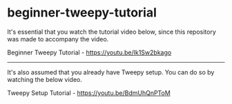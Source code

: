 # beginner-tweepy-tutorial
It's essential that you watch the tutorial video below, since this repository was made to accompany the video.

Beginner Tweepy Tutorial - https://youtu.be/Ik1Sw2bkago

-----
It's also assumed that you already have Tweepy setup. You can do so by watching the below video.

Tweepy Setup Tutorial - https://youtu.be/BdmUhQnPToM
